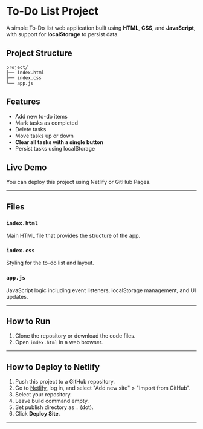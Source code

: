 #  To-Do List Project

A simple To-Do list web application built using **HTML**, **CSS**, and **JavaScript**, with support for **localStorage** to persist data.

##  Project Structure

```
project/
├── index.html
├── index.css
└── app.js
```

##  Features

- Add new to-do items
- Mark tasks as completed
- Delete tasks
- Move tasks up or down
- **Clear all tasks with a single button**
- Persist tasks using localStorage

##  Live Demo

You can deploy this project using Netlify or GitHub Pages.

---

##  Files

### `index.html`

Main HTML file that provides the structure of the app.

### `index.css`

Styling for the to-do list and layout.

### `app.js`

JavaScript logic including event listeners, localStorage management, and UI updates.

---

##  How to Run

1. Clone the repository or download the code files.
2. Open `index.html` in a web browser.

---

##  How to Deploy to Netlify

1. Push this project to a GitHub repository.
2. Go to [Netlify](https://netlify.com), log in, and select "Add new site" > "Import from GitHub".
3. Select your repository.
4. Leave build command empty.
5. Set publish directory as `.` (dot).
6. Click **Deploy Site**.

---

